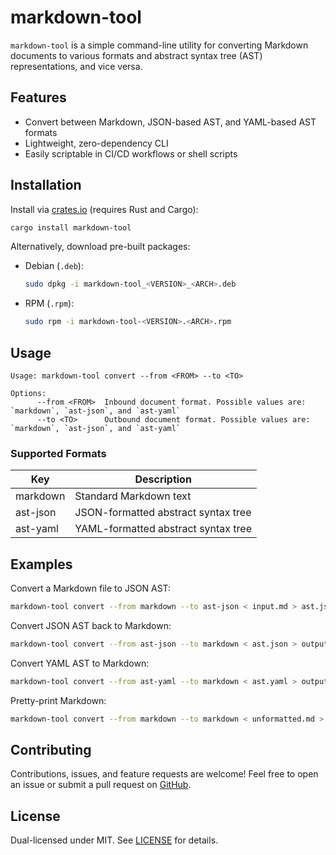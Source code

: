 # markdown-tool

`markdown-tool` is a simple command-line utility for converting Markdown documents to various formats and abstract
syntax tree (AST) representations, and vice versa.

## Features

- Convert between Markdown, JSON-based AST, and YAML-based AST formats
- Lightweight, zero-dependency CLI
- Easily scriptable in CI/CD workflows or shell scripts

## Installation

Install via [crates.io](https://crates.io/crates/markdown-tool) (requires Rust and Cargo):

```bash
cargo install markdown-tool
```

Alternatively, download pre-built packages:

- Debian (`.deb`):
  ```bash
  sudo dpkg -i markdown-tool_<VERSION>_<ARCH>.deb
  ```
- RPM (`.rpm`):
  ```bash
  sudo rpm -i markdown-tool-<VERSION>.<ARCH>.rpm
  ```

## Usage

```text
Usage: markdown-tool convert --from <FROM> --to <TO>

Options:
      --from <FROM>  Inbound document format. Possible values are: `markdown`, `ast-json`, and `ast-yaml`
      --to <TO>      Outbound document format. Possible values are: `markdown`, `ast-json`, and `ast-yaml`
```

### Supported Formats

| Key        | Description                         |
| ---------- | ----------------------------------- |
| markdown   | Standard Markdown text              |
| ast-json   | JSON-formatted abstract syntax tree |
| ast-yaml   | YAML-formatted abstract syntax tree |

## Examples

Convert a Markdown file to JSON AST:

```bash
markdown-tool convert --from markdown --to ast-json < input.md > ast.json
```

Convert JSON AST back to Markdown:

```bash
markdown-tool convert --from ast-json --to markdown < ast.json > output.md
```

Convert YAML AST to Markdown:

```bash
markdown-tool convert --from ast-yaml --to markdown < ast.yaml > output.md
```

Pretty-print Markdown:

```bash
markdown-tool convert --from markdown --to markdown < unformatted.md > formatted.md
```

## Contributing

Contributions, issues, and feature requests are welcome! Feel free to open an issue or submit a pull request on
[GitHub](https://github.com/johnlepikhin/markdown-tool).

## License

Dual-licensed under MIT. See [LICENSE](LICENSE) for details.

